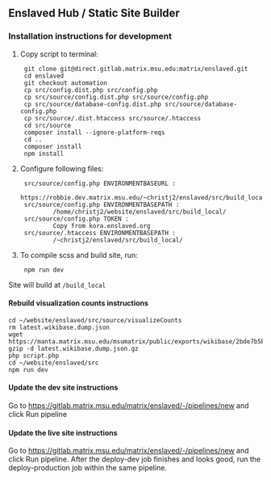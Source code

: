 ## Enslaved Hub / Static Site Builder

### Installation instructions for development
1. Copy script to terminal:

        git clone git@direct.gitlab.matrix.msu.edu:matrix/enslaved.git
        cd enslaved
        git checkout automation
        cp src/config.dist.php src/config.php
        cp src/source/config.dist.php src/source/config.php
        cp src/source/database-config.dist.php src/source/database-config.php
        cp src/source/.dist.htaccess src/source/.htaccess
        cd src/source
        composer install --ignore-platform-reqs
        cd ..
        composer install
        npm install

2. Configure following files:

        src/source/config.php ENVIRONMENTBASEURL :
                https://robbie.dev.matrix.msu.edu/~christj2/enslaved/src/build_local/
        src/source/config.php ENVIRONMENTBASEPATH :
                /home/christj2/website/enslaved/src/build_local/
        src/source/config.php TOKEN :
                Copy from kora.enslaved.org
        src/source/.htaccess ENVIRONMENTBASEPATH :
                /~christj2/enslaved/src/build_local/


3. To compile scss and build site, run:

        npm run dev

Site will build at `/build_local`

#### Rebuild visualization counts instructions
```
cd ~/website/enslaved/src/source/visualizeCounts
rm latest.wikibase.dump.json
wget https://manta.matrix.msu.edu/msumatrix/public/exports/wikibase/2bde7b5b/latest.wikibase.dump.json.gz
gzip -d latest.wikibase.dump.json.gz
php script.php
cd ~/website/enslaved/src
npm run dev
```

#### Update the dev site instructions
Go to https://gitlab.matrix.msu.edu/matrix/enslaved/-/pipelines/new and click Run pipeline

#### Update the live site instructions
Go to https://gitlab.matrix.msu.edu/matrix/enslaved/-/pipelines/new and click Run pipeline. After the deploy-dev job finishes and looks good, run the deploy-production job within the same pipeline.
